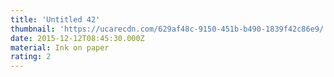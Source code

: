 ```yaml
---
title: 'Untitled 42'
thumbnail: 'https://ucarecdn.com/629af48c-9150-451b-b490-1839f42c86e9/'
date: 2015-12-12T08:45:30.000Z
material: Ink on paper
rating: 2
---
```

